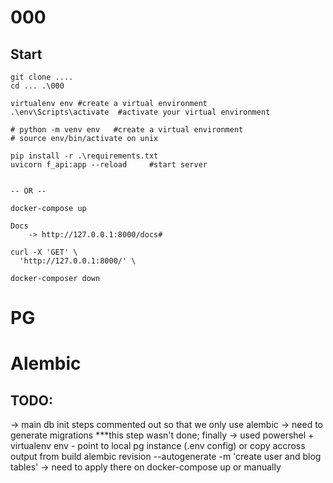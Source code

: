 # 000

## Start
```
git clone ....
cd ... .\000

virtualenv env #create a virtual environment
.\env\Scripts\activate  #activate your virtual environment

# python -m venv env   #create a virtual environment
# source env/bin/activate on unix

pip install -r .\requirements.txt
uvicorn f_api:app --reload     #start server


-- OR --

docker-compose up

Docs
    -> http://127.0.0.1:8000/docs#

curl -X 'GET' \
  'http://127.0.0.1:8000/' \

docker-composer down

```

# PG

# Alembic
## TODO:
-> main db init steps commented out so that we only use alembic
-> need to generate migrations ***this step wasn't done; finally -> used powershel + virtualenv env
        - point to local pg instance (.env config) or copy accross output from build
      alembic revision --autogenerate -m 'create user and blog tables'
-> need to apply there on docker-compose up or manually